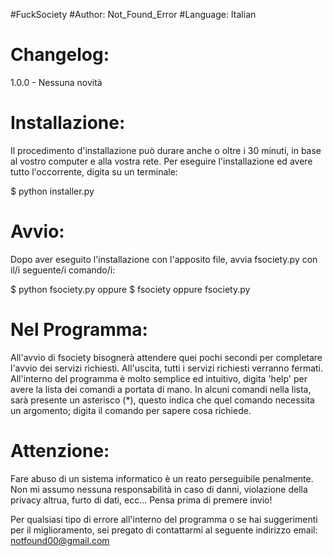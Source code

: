#FuckSociety
#Author: Not_Found_Error
#Language: Italian

Changelog:
==========
1.0.0 - Nessuna novità

Installazione:
==============
Il procedimento d'installazione può durare anche o oltre i 30 minuti, in base al vostro computer e alla vostra rete.
Per eseguire l'installazione ed avere tutto l'occorrente, digita su un terminale:

$ python installer.py

Avvio:
======
Dopo aver eseguito l'installazione con l'apposito file, avvia fsociety.py con il/i seguente/i comando/i:

$ python fsociety.py
oppure
$ fsociety oppure fsociety.py

Nel Programma:
==============
All'avvio di fsociety bisognerà attendere quei pochi secondi per completare l'avvio dei servizi richiesti.
All'uscita, tutti i servizi richiesti verranno fermati.
All'interno del programma è molto semplice ed intuitivo, digita 'help' per avere la lista dei comandi a portata di mano.
In alcuni comandi nella lista, sarà presente un asterisco (*), questo indica che quel comando necessita un argomento; 
digita il comando per sapere cosa richiede.

Attenzione:
===========
Fare abuso di un sistema informatico è un reato perseguibile penalmente. Non mi assumo nessuna responsabilità
in caso di danni, violazione della privacy altrua, furto di dati, ecc...
Pensa prima di premere invio!

Per qualsiasi tipo di errore all'interno del programma o se hai suggerimenti per il miglioramento, sei pregato di contattarmi
al seguente indirizzo email: notfound00@gmail.com



